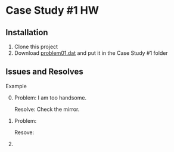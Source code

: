 # Case Study #1 HW

## Installation
<!-- How to install this project -->

1. Clone this project
2. Download [problem01.dat](https://goedu.kmitl.ac.th/pluginfile.php/62913/mod_assign/introattachment/0/problem01.cs?forcedownload=1) and put it in the Case Study #1 folder

## Issues and Resolves
<!-- Note some problem in Issues then note it here. the How to solve can be left blank -->
     
Example

0. Problem: I am too handsome.

   Resolve: Check the mirror.

1. Problem:

   Resove:
   
2.  
